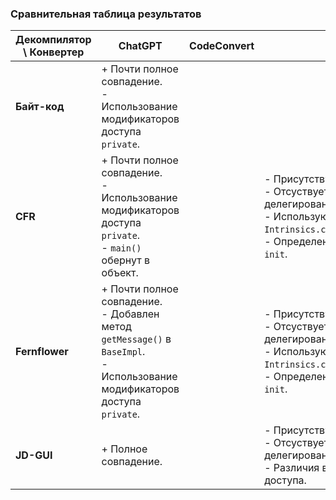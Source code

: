 ### Сравнительная таблица результатов

| **Декомпилятор \ Конвертер** | **ChatGPT**                                                                                                                     | **CodeConvert** | **J2K**                                                                                                                                                                   |
|------------------------------|---------------------------------------------------------------------------------------------------------------------------------|-----------------|---------------------------------------------------------------------------------------------------------------------------------------------------------------------------|
| **Байт-код**                 | + Почти полное совпадение.<br>- Использование модификаторов доступа `private`.                                                  |                 |                                                                                                                                                                           |
| **CFR**                      | + Почти полное совпадение.<br>- Использование модификаторов доступа `private`.<br>- `main()` обернут в объект.                  |                 | - Присутствует `$$delegate_0`.<br>- Отсуствует `by` при делегировании.<br>- Используются вызовы `Intrinsics.checkNotNullParameter`.<br>- Определены лишние методы `init`. |
| **Fernflower**               | + Почти полное совпадение.<br>- Добавлен метод `getMessage()` в `BaseImpl`.<br>- Использование модификаторов доступа `private`. |                 | - Присутствует `$$delegate_0`.<br>- Отсуствует `by` при делегировании.<br>- Используются вызовы `Intrinsics.checkNotNullParameter`.<br>- Определены лишние методы `init`. |
| **JD-GUI**                   | + Полное совпадение.                                                                                                            |                 | - Присутствует `$$delegate_0`.<br>- Отсуствует `by` при делегировании.<br>- Различия в модификаторах доступа.                                                             |
